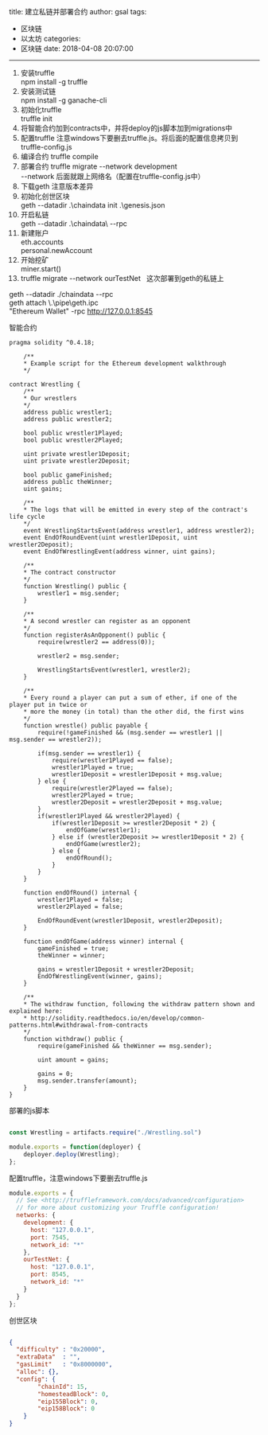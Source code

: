 title: 建立私链并部署合约
author: gsal
tags:
  - 区块链
  - 以太坊
categories:
  - 区块链
date: 2018-04-08 20:07:00
---
1. 安装truffle  
npm install -g truffle
1. 安装测试链  
npm install -g ganache-cli
1. 初始化truffle  
truffle init
1. 将智能合约加到contracts中，并将deploy的js脚本加到migrations中
1. 配置truffle
注意windows下要删去truffle.js。将后面的配置信息拷贝到truffle-config.js
1. 编译合约
truffle compile
1. 部署合约
truffle migrate --network development    
--network 后面就跟上网络名（配置在truffle-config.js中）
1. 下载geth 
 注意版本差异
1. 初始化创世区块  
geth --datadir .\chaindata init .\genesis.json
1. 开启私链  
geth --datadir .\chaindata\ --rpc
1. 新建账户  
eth.accounts  
personal.newAccount
1. 开始挖矿     
miner.start()
1. truffle migrate --network ourTestNet  
这次部署到geth的私链上
<!--more-->

geth --datadir ./chaindata --rpc  
geth attach \\.\pipe\geth.ipc  
"Ethereum Wallet" -rpc http://127.0.0.1:8545

智能合约  
``` Solidity
pragma solidity ^0.4.18;

    /**
    * Example script for the Ethereum development walkthrough
    */

contract Wrestling {
    /**
    * Our wrestlers
    */
	address public wrestler1;
	address public wrestler2;

	bool public wrestler1Played;
	bool public wrestler2Played;

	uint private wrestler1Deposit;
	uint private wrestler2Deposit;

	bool public gameFinished; 
    address public theWinner;
    uint gains;

    /**
    * The logs that will be emitted in every step of the contract's life cycle
    */
	event WrestlingStartsEvent(address wrestler1, address wrestler2);
	event EndOfRoundEvent(uint wrestler1Deposit, uint wrestler2Deposit);
	event EndOfWrestlingEvent(address winner, uint gains);

    /**
    * The contract constructor
    */
	function Wrestling() public {
		wrestler1 = msg.sender;
	}

    /**
    * A second wrestler can register as an opponent
    */
	function registerAsAnOpponent() public {
        require(wrestler2 == address(0));

        wrestler2 = msg.sender;

        WrestlingStartsEvent(wrestler1, wrestler2);
    }

    /**
    * Every round a player can put a sum of ether, if one of the player put in twice or 
    * more the money (in total) than the other did, the first wins 
    */
    function wrestle() public payable {
    	require(!gameFinished && (msg.sender == wrestler1 || msg.sender == wrestler2));

    	if(msg.sender == wrestler1) {
    		require(wrestler1Played == false);
    		wrestler1Played = true;
    		wrestler1Deposit = wrestler1Deposit + msg.value;
    	} else { 
    		require(wrestler2Played == false);
    		wrestler2Played = true;
    		wrestler2Deposit = wrestler2Deposit + msg.value;
    	}
    	if(wrestler1Played && wrestler2Played) {
    		if(wrestler1Deposit >= wrestler2Deposit * 2) {
    			endOfGame(wrestler1);
    		} else if (wrestler2Deposit >= wrestler1Deposit * 2) {
    			endOfGame(wrestler2);
    		} else {
                endOfRound();
    		}
    	}
    }

    function endOfRound() internal {
    	wrestler1Played = false;
    	wrestler2Played = false;

    	EndOfRoundEvent(wrestler1Deposit, wrestler2Deposit);
    }

    function endOfGame(address winner) internal {
        gameFinished = true;
        theWinner = winner;

        gains = wrestler1Deposit + wrestler2Deposit;
        EndOfWrestlingEvent(winner, gains);
    }

    /**
    * The withdraw function, following the withdraw pattern shown and explained here: 
    * http://solidity.readthedocs.io/en/develop/common-patterns.html#withdrawal-from-contracts
    */
    function withdraw() public {
        require(gameFinished && theWinner == msg.sender);

        uint amount = gains;

        gains = 0;
        msg.sender.transfer(amount);
    }
}
```
部署的js脚本
``` js

const Wrestling = artifacts.require("./Wrestling.sol")

module.exports = function(deployer) {
	deployer.deploy(Wrestling);
};
```
配置truffle，注意windows下要删去truffle.js
``` js
module.exports = {
  // See <http://truffleframework.com/docs/advanced/configuration>
  // for more about customizing your Truffle configuration!
  networks: {
    development: {
      host: "127.0.0.1",
      port: 7545,
      network_id: "*"
    },
    ourTestNet: {
      host: "127.0.0.1",
      port: 8545,
      network_id: "*" 
    }
  }
};
```
创世区块 
``` json

{
  "difficulty" : "0x20000",
  "extraData"  : "",
  "gasLimit"   : "0x8000000",
  "alloc": {},
  "config": {
        "chainId": 15,
        "homesteadBlock": 0,
        "eip155Block": 0,
        "eip158Block": 0
    }
}
```